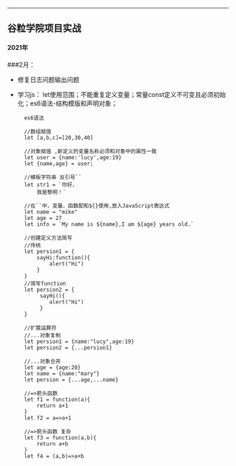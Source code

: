 ---
谷粒学院项目实战
--
#### 2021年
###2月：
- 修复日志问题输出问题
- 学习js： let使用范围；不能重复定义变量；常量const定义不可变且必须初始化；es6语法-结构模版和声明对象；

        es6语法
        
        //数组赋值
        let [a,b,c]=[20,30,40]
        
        //对象赋值 ,新定义的变量名称必须和对象中的属性一致
        let user = {name:'lucy',age:19}
        let {name,age} = user;
        
        //模板字符串 反引号``
        let str1 = `你好，
            我是黎明！`
        
        //在``中，变量、函数配和${}使用,放入JavaScript表达式 
        let name = "mike"
        let age = 27
        let info = `My name is ${name},I am ${age} years old.`
        
        //创建定义方法简写
        //传统
        let persion1 = {
            sayHi:function(){
                alert("Hi")
            }
        }
        //简写function
        let persion2 = {
             sayHi(){
                alert("Hi")
             }
        }
        
        //扩展运算符 
        //...对象复制
        let persion1 = {name:"lucy",age:19}
        let persion2 = {...persion1}
        
        //...对象合并
        let age = {age:20}
        let name = {name:"mary"}
        let persion = {...age,...name}
        
        //=>箭头函数
        let f1 = function(a){
            return a+1
        }
        let f2 = a=>a+1
        
        //=>箭头函数 复杂
        let f3 = function(a,b){
            return a+b
        }
        let f4 = (a,b)=>a+b